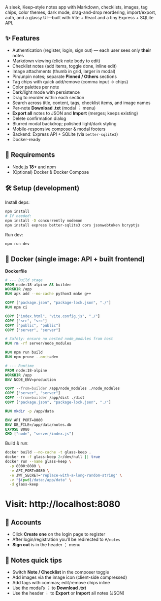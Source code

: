 A sleek, Keep–style notes app with Markdown, checklists, images, tag chips, color themes, dark mode, drag-and-drop reordering, import/export, auth, and a glassy UI—built with Vite + React and a tiny Express + SQLite API.

## ✨ Features

* Authentication (register, login, sign out) — each user sees only **their** notes
* Markdown viewing (click note body to edit)
* Checklist notes (add items, toggle done, inline edit)
* Image attachments (thumb in grid, larger in modal)
* Pin/unpin notes; separate **Pinned / Others** sections
* Tag chips with quick add/remove (comma input → chips)
* Color palettes per note
* Dark/light mode with persistence
* Drag to reorder within each section
* Search across title, content, tags, checklist items, and image names
* Per-note **Download .txt** (modal ⋮ menu)
* **Export all** notes to JSON and **Import** (merges; keeps existing)
* Delete confirmation dialog
* Blurred modal backdrop; polished light/dark styling
* Mobile-responsive composer & modal footers
* Backend: Express API + SQLite (via `better-sqlite3`)
* Docker-ready

## 🧰 Requirements

* Node.js **18+** and npm
* (Optional) Docker & Docker Compose


## 🛠 Setup (development)

Install deps:

```bash
npm install
# If needed:
npm install -D concurrently nodemon
npm install express better-sqlite3 cors jsonwebtoken bcryptjs
```


Run dev:
```bash
npm run dev
```


## 🐳 Docker (single image: API + built frontend)

**Dockerfile**

```dockerfile
# --- Build stage
FROM node:18-alpine AS builder
WORKDIR /app
RUN apk add --no-cache python3 make g++

COPY ["package.json", "package-lock.json", "./"]
RUN npm ci

COPY ["index.html", "vite.config.js", "./"]
COPY ["src", "src"]
COPY ["public", "public"]
COPY ["server", "server"]

# Safety: ensure no nested node_modules from host
RUN rm -rf server/node_modules

RUN npm run build
RUN npm prune --omit=dev

# --- Runtime
FROM node:18-alpine
WORKDIR /app
ENV NODE_ENV=production

COPY --from=builder /app/node_modules ./node_modules
COPY ["server", "server"]
COPY --from=builder /app/dist ./dist
COPY ["package.json", "package-lock.json", "./"]

RUN mkdir -p /app/data

ENV API_PORT=8080
ENV DB_FILE=/app/data/notes.db
EXPOSE 8080
CMD ["node", "server/index.js"]

```

Build & run:

```bash
docker build --no-cache -t glass-keep .
docker rm -f glass-keep 2>/dev/null || true
docker run --name glass-keep \
  -p 8080:8080 \
  -e API_PORT=8080 \
  -e JWT_SECRET="replace-with-a-long-random-string" \
  -v "$(pwd)/data:/app/data" \
  -d glass-keep
```
# Visit: http://localhost:8080

## 👤 Accounts

* Click **Create one** on the login page to register
* After login/registration you’ll be redirected to `#/notes`
* **Sign out** is in the header ⋮ menu

## 📝 Notes quick tips

* Switch **Note / Checklist** in the composer toggle
* Add images via the image icon (client-side compressed)
* Add tags with commas; edit/remove chips inline
* Use the modal’s ⋮ to **Download .txt**
* Use the header ⋮ to **Export** or **Import** all notes (JSON)
